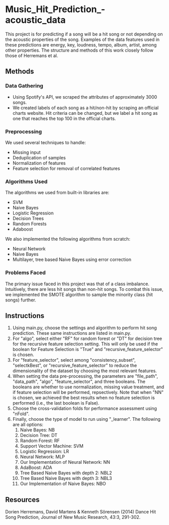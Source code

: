 # Music_Hit_Prediction_-acoustic_data
This project is for predicting if a song will be a hit song or not depending on the acoustic properties of the song.
Examples of the data features used in these predictions are energy, key, loudness, tempo, album, artist, among other properties.
The structure and methods of this work closely follow those of Herremans et al.

## Methods ##

### Data Gathering ###
* Using Spotify's API, we scraped the attributes of approximately 3000 songs. 
* We created labels of each song as a hit/non-hit by scraping an official charts website. Hit criteria can be changed, but we label a hit
song as one that reaches the top 100 in the official charts.

### Preprocessing ###
We used several techniques to handle:
* Missing input
* Deduplication of samples
* Normalization of features
* Feature selection for removal of correlated features

### Algorithms Used ###
The algorithms we used from built-in libraries are:
* SVM
* Naive Bayes
* Logistic Regression
* Decision Trees
* Random Forests
* Adaboost

We also implemented the following algorithms from scratch:
* Neural Network
* Naive Bayes
* Multilayer, tree based Naive Bayes using error correction

### Problems Faced ###
The primary issue faced in this project was that of a class imbalance. Intuitively, there are less hit songs than non-hit songs. To combat
this issue, we implemented the SMOTE algorithm to sample the minority class (hit songs) further. 

## Instructions ##
1. Using main.py, choose the settings and algorithm to perform hit song prediction. These same instructions are listed in main.py.
2. For "algo", select either "RF" for random forest or "DT" for decision tree for the recursive feature selection setting. This will only be used if the boolean for 
Feature Selection is "True" and "recursive_feature_selector" is chosen.
3. For "feature_selector", select among "consistency_subset", "selectkBest", or "recursive_feature_selector" to reduce the dimensionality
of the dataset by choosing the most relevant features.
4. When setting the data pre-processing, the parameters are "file_path", "data_path", "algo", "feature_selector", and three booleans. 
The booleans are whether to use normalization, missing value treatment, and if feature selection will be performed, repsectively.
Note that when "NN" is chosen, we achieved the best results when no feature selection is performed (i.e., the last boolean is False).
5. Choose the cross-validation folds for performance assessment using "nFold".
6. Finally, choose the type of model to run using "_learner". The following are all options:
    1) Naive Bayes: NB
    2) Decision Tree: DT
    3) Random Forest: RF
    4) Support Vector Machine: SVM
    5) Logistic Regression: LR
    6) Neural Network: MLP
    7) Our Implementation of Neural Network: NN
    8) AdaBoost: ADA
    9) Tree Based Naive Bayes with depth 2: NBL2
    10) Tree Based Naive Bayes with depth 3: NBL3
    11) Our Implementation of Naive Bayes: NBO

## Resources ##
Dorien Herremans, David Martens & Kenneth Sörensen (2014) Dance Hit Song Prediction, Journal of New Music Research, 43:3, 291-302.
